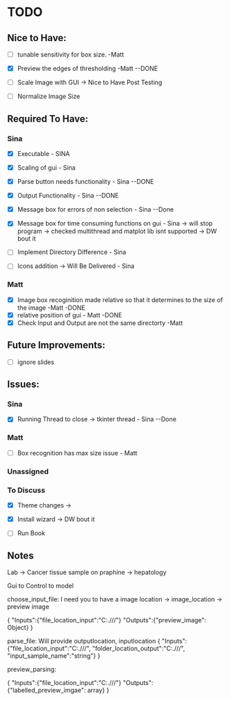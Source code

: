 # TODO

## Nice to Have: 

* [ ] tunable sensitivity for box size. -Matt
* [X] Preview the edges of thresholding -Matt --DONE
* [ ] Scale Image with GUI -> Nice to Have Post Testing 
* [ ] Normalize Image Size 




## Required To Have:
### Sina

- [X] Executable - SINA
- [X] Scaling of gui -  Sina
- [X] Parse button needs functionality - Sina --DONE
- [X] Output Functionality - Sina --DONE
- [X] Message box for errors of non selection - Sina --Done
- [X] Message box for time consuming functions on gui - Sina -> will stop program -> checked multithread and matplot lib isnt supported -> DW bout it
- [ ] Implement Directory Difference - Sina
- [ ] Icons addition -> Will Be Delivered - Sina


### Matt
- [X] Image box recoginition made relative so that it determines to the size of the image -Matt -DONE
- [X] relative position of gui - Matt -DONE
- [X] Check Input and Output are not the same directorty -Matt

## Future Improvements:
- [ ] ignore slides

## Issues:

### Sina
- [X] Running Thread to close -> tkinter thread - Sina --Done
### Matt
- [ ] Box recognition has max size issue - Matt 

### Unassigned

### To Discuss

- [X] Theme changes -> 
- [X] Install wizard -> DW bout it
- [ ] Run Book


## Notes
Lab -> Cancer 
tissue sample on praphine -> hepatology


Gui to Control to model

choose_input_file:
I need you to have a image location -> image_location -> preview image

{
    "Inputs":{"file_location_input":"C:.///"}
    "Outputs":{"preview_image": Object}
}

parse_file:
Will provide outputlocation, inputlocation
{
    "Inputs":{"file_location_input":"C:.///",
                "folder_location_output":"C:.///",
                "input_sample_name":"string"}
}

preview_parsing:

{
    "Inputs":{"file_location_input":"C:.///"}
    "Outputs":{"labelled_preview_imgae": array}
}

